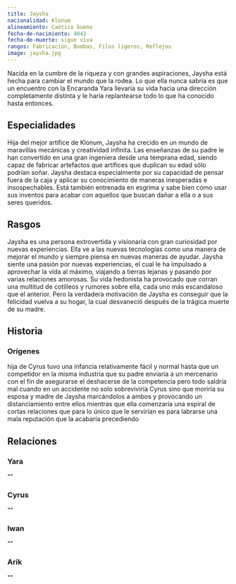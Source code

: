 ```yaml
---
title: Jaysha
nacionalidad: Klonum
alineamiento: Caótico bueno
fecha-de-nacimiento: 4043
fecha-de-muerte: sigue viva
rangos: Fabricación, Bombas, Filos ligeros, Reflejos
image: jaysha.jpg
---
```


Nacida en la cumbre de la riqueza y con grandes aspiraciones, Jaysha está hecha para cambiar el mundo que la rodea. Lo que ella nunca sabría es que un encuentro con la Encaranda Yara llevaría su vida hacia una dirección completamente distinta y le haría replantearse todo lo que ha conocido hasta entonces.

## Especialidades

Hija del mejor artífice de Klonum, Jaysha ha crecido en un mundo de maravillas mecánicas y creatividad infinita. Las enseñanzas de su padre le han convertido en una gran ingeniera desde una temprana edad, siendo capaz de fabricar artefactos que artífices que duplican su edad sólo podrían soñar. Jaysha destaca especialmente por su capacidad de pensar fuera de la caja y aplicar su conocimiento de maneras inesperadas e insospechables. Está también entrenada en esgrima y sabe bien cómo usar sus inventos para acabar con aquellos que buscan dañar a ella o a sus seres queridos. 

## Rasgos

Jaysha es una persona extrovertida y visionaria con gran curiosidad por nuevas experiencias. Ella ve a las nuevas tecnologías como una manera de mejorar el mundo y siempre piensa en nuevas maneras de ayudar. Jaysha siente una pasión por nuevas experiencias, el cual le ha impulsado a aprovechar la vida al máximo, viajando a tierras lejanas y pasando por varias relaciones amorosas. Su vida hedonista ha provocado que corran una multitud de cotilleos y rumores sobre ella, cada uno más escandaloso que el anterior. Pero la verdadera motivación de  Jaysha es conseguir que la felicidad vuelva a su hogar, la cual desvaneció después de la trágica muerte de su madre. 

## Historia

### Orígenes

hija de Cyrus tuvo una infancia relativamente fácil y normal hasta que un competidor en la misma industria que su padre enviaría a un mercenario con el fin de asegurarse el deshacerse de la competencia pero todo saldría mal cuando en un accidente no solo sobreviviría Cyrus sino que moriría su esposa y madre de Jaysha marcándolos a ambos y provocando un distanciamiento entre ellos mientras que ella comenzaría una espiral de cortas relaciones que para lo único que le servirían es para labrarse una mala reputación que la acabaría precediendo 

## Relaciones

### Yara

""

### Cyrus

""

### Iwan

""

### Arik

""

